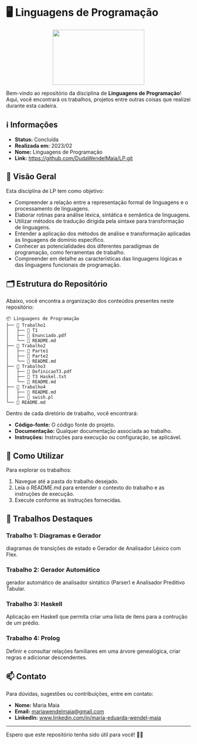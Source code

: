 # 🖥️ Linguagens de Programação

<div align="center">
 <img height=150 width=250 src="https://media.tenor.com/mKMXJtjSv7YAAAAi/peachcat-new.gif">
</div>

Bem-vindo ao repositório da disciplina de **Linguagens de Programação**! Aqui, você encontrará os trabalhos, projetos entre outras coisas que realizei durante esta cadeira.

## ℹ️ Informações

- **Status:** Concluída
- **Realizada em:** 2023/02
- **Nome:** Linguagens de Programação
- **Link:** https://github.com/DudaWendelMaia/LP.git

## 🌟 Visão Geral

Esta disciplina de LP tem como objetivo:
- Compreender a relação entre a representação formal de linguagens e o processamento de linguagens.
- Elaborar rotinas para análise léxica, sintática e semântica de linguagens.
- Utilizar métodos de tradução dirigida pela sintaxe para transformação de linguagens.
- Entender a aplicação dos métodos de análise e transformação aplicadas às linguagens de domínio específico.
- Conhecer as potencialidades dos diferentes paradigmas de programação, como ferramentas de trabalho.
- Compreender em detalhe as características das linguagens lógicas e das linguagens funcionais de programação.


## 🗂️ Estrutura do Repositório

Abaixo, você encontra a organização dos conteúdos presentes neste repositório:

```
📦 Linguagens de Programação
├── 📁 Trabalho1
│   ├── 📄 T1
│   ├── 📄 Enunciado.pdf
│   └── 📄 README.md
├── 📁 Trabalho2
│   ├── 📄 Parte1
│   ├── 📄 Parte2
│   └── 📄 README.md
├── 📁 Trabalho3
│   ├── 📄 DefinicaoT3.pdf
│   ├── 📄 T3 Haskel.txt
│   └── 📄 README.md
├── 📁 Trabalho4
│   ├── 📄 README.md
│   ├── 📄 swish.pl
└── 📄 README.md
```

Dentro de cada diretório de trabalho, você encontrará:

- **Código-fonte:** O código fonte do projeto.
- **Documentação:** Qualquer documentação associada ao trabalho.
- **Instruções:** Instruções para execução ou configuração, se aplicável.

## 🔧 Como Utilizar

Para explorar os trabalhos:

1. Navegue até a pasta do trabalho desejado.
2. Leia o README.md para entender o contexto do trabalho e as instruções de execução.
3. Execute conforme as instruções fornecidas.

## 🚀 Trabalhos Destaques

### Trabalho 1: Diagramas e Gerador
diagramas de transições de estado e Gerador de Analisador Léxico com Flex.

### Trabalho 2: Gerador Automático
gerador automático de analisador sintático (Parser) e Analisador Preditivo Tabular.

### Trabalho 3: Haskell
Aplicação em Haskell que permita criar uma lista de itens para a contrução de um prédio.

### Trabalho 4: Prolog
Definir e consultar relações familiares em uma árvore genealógica, criar regras e adicionar descendentes.

## 📫 Contato

Para dúvidas, sugestões ou contribuições, entre em contato:

- **Nome:** Maria Maia
- **Email:** mariawendelmaia@gmail.com
- **LinkedIn:** www.linkedin.com/in/maria-eduarda-wendel-maia

---

Espero que este repositório tenha sido útil para você!  🚀✨



